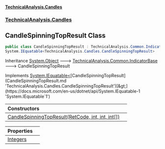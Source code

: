 #### [TechnicalAnalysis.Candles](TechnicalAnalysis.Candles.md 'TechnicalAnalysis.Candles')
### [TechnicalAnalysis.Candles](TechnicalAnalysis.Candles.md#TechnicalAnalysis.Candles 'TechnicalAnalysis.Candles')

## CandleSpinningTopResult Class

```csharp
public class CandleSpinningTopResult : TechnicalAnalysis.Common.IndicatorBase,
System.IEquatable<TechnicalAnalysis.Candles.CandleSpinningTopResult>
```

Inheritance [System.Object](https://docs.microsoft.com/en-us/dotnet/api/System.Object 'System.Object') &#129106; [TechnicalAnalysis.Common.IndicatorBase](https://docs.microsoft.com/en-us/dotnet/api/TechnicalAnalysis.Common.IndicatorBase 'TechnicalAnalysis.Common.IndicatorBase') &#129106; CandleSpinningTopResult

Implements [System.IEquatable&lt;](https://docs.microsoft.com/en-us/dotnet/api/System.IEquatable-1 'System.IEquatable`1')[CandleSpinningTopResult](CandleSpinningTopResult.md 'TechnicalAnalysis.Candles.CandleSpinningTopResult')[&gt;](https://docs.microsoft.com/en-us/dotnet/api/System.IEquatable-1 'System.IEquatable`1')

| Constructors | |
| :--- | :--- |
| [CandleSpinningTopResult(RetCode, int, int, int[])](CandleSpinningTopResult.CandleSpinningTopResult(RetCode,int,int,int[]).md 'TechnicalAnalysis.Candles.CandleSpinningTopResult.CandleSpinningTopResult(TechnicalAnalysis.Common.RetCode, int, int, int[])') | |

| Properties | |
| :--- | :--- |
| [Integers](CandleSpinningTopResult.Integers.md 'TechnicalAnalysis.Candles.CandleSpinningTopResult.Integers') | |
